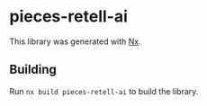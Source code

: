 # pieces-retell-ai

This library was generated with [Nx](https://nx.dev).

## Building

Run `nx build pieces-retell-ai` to build the library.
